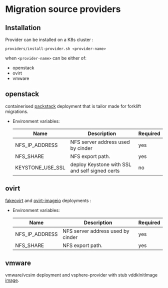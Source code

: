 # Migration source providers

## Installation
Provider can be installed on a K8s cluster :

`providers/install-provider.sh <provider-name>`

when `<provider-name>` can be either of:
- openstack
- ovirt
- vmware


## openstack 
containerised [packstack](https://github.com/kubev2v/packstack-img)  deployment  that is tailor made for forklift  migrations.


- Environment variables:

    | Name | Description | Required | 
    | ----------- | ----------- | ---  |
    | NFS_IP_ADDRESS |  NFS server  address used by cinder | yes | 
    | NFS_SHARE |  NFS export path. | yes |
    | KEYSTONE_USE_SSL | deploy  Keystone with SSL and self signed certs  | no |


## ovirt 
[fakeovirt](https://github.com/kubev2v/fakeovirt) and [ovirt-imageio](https://github.com/kubev2v/ovirt-imageio-server) deployments :
- Environment variables:

    | Name | Description | Required | 
    | ----------- | ----------- | ---  |
    | NFS_IP_ADDRESS |  NFS server  address used by cinder | yes | 
    | NFS_SHARE |  NFS export path. | yes |


## vmware
vmware/vcsim  deployment  and vsphere-provider with stub vddkInitImage [image](../../stub-images/vddk-test-vmdk/BUILD.bazel).

